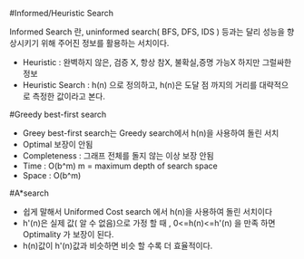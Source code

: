 #Informed/Heuristic Search

Informed Search 란, uninformed search( BFS, DFS, IDS ) 등과는 달리 성능을 향상시키기 위해 주어진 정보를 활용하는 서치이다.

- Heuristic : 완벽하지 않은, 검증 X, 항상 참X, 불확실,증명 가능X 하지만 그럴싸한 정보
- Heuristic Search : h(n) 으로 정의하고, h(n)은 도달 점 까지의 거리를 대략적으로 측정한 값이라고 본다.

#Greedy best-first search
- Greey best-first search는 Greedy search에서 h(n)을 사용하여 돌린 서치
- Optimal 보장이 안됨
- Completeness : 그래프 전체를 돌지 않는 이상 보장 안됨
- Time : O(b^m)  m = maximum depth of search space
- Space : O(b^m)

#A*search
- 쉽게 말해서 Uniformed Cost search 에서 h(n)을 사용하여 돌린 서치이다
- h'(n)은 실제 값( 알 수 없음)으로 가정 할 때 , 0<=h(n)<=h'(n) 을 만족 하면 Optimality 가 보장이 된다.
- h(n)값이 h'(n)값과 비슷하면 비슷 할 수록 더 효율적이다.

